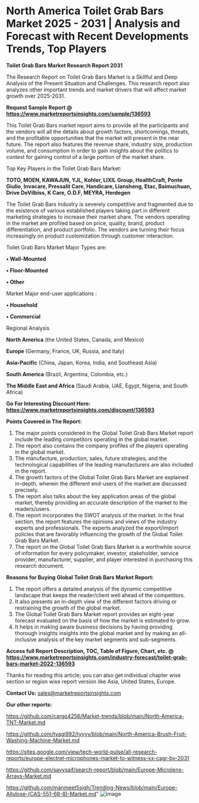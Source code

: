 # North America Toilet Grab Bars Market 2025 - 2031 | Analysis and Forecast with Recent Developments Trends, Top Players

<strong>Toilet Grab Bars Market Research Report 2031</strong>

The Research Report on Toilet Grab Bars Market is a Skillful and Deep Analysis of the Present Situation and Challenges. This research report also analyzes other important trends and market drivers that will affect market growth over 2025-2031.

<strong>Request Sample Report @ <a href=https://www.marketreportsinsights.com/sample/136593>https://www.marketreportsinsights.com/sample/136593</a></strong>

This Toilet Grab Bars market report aims to provide all the participants and the vendors will all the details about growth factors, shortcomings, threats, and the profitable opportunities that the market will present in the near future. The report also features the revenue share, industry size, production volume, and consumption in order to gain insights about the politics to contest for gaining control of a large portion of the market share.

Top Key Players in the Toilet Grab Bars Market:

<strong>TOTO, MOEN, KAWAJUN, YJL, Kohler, LIXIL Group, HealthCraft, Ponte Giulio, Invacare, Pressalit Care, Handicare, Liansheng, Etac, Baimuchuan, Drive DeVilbiss, K Care, O.D.F, MEYRA, Herdegen</strong>

The Toilet Grab Bars Industry is severely competitive and fragmented due to the existence of various established players taking part in different marketing strategies to increase their market share. The vendors operating in the market are profiled based on price, quality, brand, product differentiation, and product portfolio. The vendors are turning their focus increasingly on product customization through customer interaction.

Toilet Grab Bars Market Major Types are:

<strong>• Wall-Mounted

• Floor-Mounted

• Other</strong>

Market Major end-user applications :

<strong>• Household

• Commercial</strong>

Regional Analysis

</u><strong><b>North America</b></strong> (the United States, Canada, and Mexico)

<strong><b>Europe </b></strong>(Germany, France, UK, Russia, and Italy)

<strong><b>Asia-Pacific</b></strong> (China, Japan, Korea, India, and Southeast Asia)

<strong><b>South America</b></strong> (Brazil, Argentina, Colombia, etc.)

<strong><b>The Middle East and Africa</b></strong> (Saudi Arabia, UAE, Egypt, Nigeria, and South Africa)

<strong>Go For Interesting Discount Here: <a href=https://www.marketreportsinsights.com/discount/136593>https://www.marketreportsinsights.com/discount/136593</a></strong>

<strong>Points Covered in The Report:</strong>
<ol>
  <li>The major points considered in the Global Toilet Grab Bars Market report include the leading competitors operating in the global market.</li>
  <li>The report also contains the company profiles of the players operating in the global market.</li>
  <li>The manufacture, production, sales, future strategies, and the technological capabilities of the leading manufacturers are also included in the report.</li>
  <li>The growth factors of the Global Toilet Grab Bars Market are explained in-depth, wherein the different end-users of the market are discussed precisely.</li>
  <li>The report also talks about the key application areas of the global market, thereby providing an accurate description of the market to the readers/users.</li>
  <li>The report incorporates the SWOT analysis of the market. In the final section, the report features the opinions and views of the industry experts and professionals. The experts analyzed the export/import policies that are favorably influencing the growth of the Global Toilet Grab Bars Market.</li>
  <li>The report on the Global Toilet Grab Bars Market is a worthwhile source of information for every policymaker, investor, stakeholder, service provider, manufacturer, supplier, and player interested in purchasing this research document.</li>
</ol>
<strong>Reasons for Buying Global Toilet Grab Bars Market Report:</strong>

<ol>
  <li>The report offers a detailed analysis of the dynamic competitive landscape that keeps the reader/client well ahead of the competitors.</li>
  <li>It also presents an in-depth view of the different factors driving or restraining the growth of the global market.</li>
  <li>The Global Toilet Grab Bars Market report provides an eight-year forecast evaluated on the basis of how the market is estimated to grow.</li>
  <li>It helps in making aware business decisions by having providing thorough insights insights into the global market and by making an all-inclusive analysis of the key market segments and sub-segments.</li>
</ol>
<strong>Access full Report Description, TOC, Table of Figure, Chart, etc. @ <a href=https://www.marketreportsinsights.com/industry-forecast/toilet-grab-bars-market-2022-136593>https://www.marketreportsinsights.com/industry-forecast/toilet-grab-bars-market-2022-136593</a></strong>


Thanks for reading this article; you can also get individual chapter wise section or region wise report version like Asia, United States, Europe.

<strong>Contact Us:</strong>
sales@marketreportsinsights.com

<strong>Our other reports:</strong>

<a href=https://github.com/cargo4256/Market-trends/blob/main/North-America-TNT-Market.md>https://github.com/cargo4256/Market-trends/blob/main/North-America-TNT-Market.md</a>

<a href=https://github.com/tyagi992/tyyyy/blob/main/North-America-Brush-Fruit-Washing-Machine-Market.md>https://github.com/tyagi992/tyyyy/blob/main/North-America-Brush-Fruit-Washing-Machine-Market.md</a>

<a href=https://sites.google.com/view/tech-world-pulse/all-research-reports/europe-electret-microphones-market-to-witness-xx-cagr-by-2031>https://sites.google.com/view/tech-world-pulse/all-research-reports/europe-electret-microphones-market-to-witness-xx-cagr-by-2031</a>

<a href=https://github.com/sayysaif/search-report/blob/main/Europe-Microlens-Arrays-Market.md>https://github.com/sayysaif/search-report/blob/main/Europe-Microlens-Arrays-Market.md</a>

<a href=https://github.com/manmeet5sigh/Trending-News/blob/main/Europe-Allulose-(CAS-551-68-8)-Market.md>https://github.com/manmeet5sigh/Trending-News/blob/main/Europe-Allulose-(CAS-551-68-8)-Market.md</a>"
![image](https://github.com/user-attachments/assets/792d271d-b91e-422d-974d-d34d7ab34d9c)
